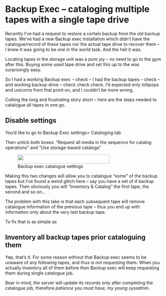 # Backup Exec – cataloging multiple tapes with a single tape drive

Recently I&#8217;ve had a request to restore a certain backup from the old backup tapes. We&#8217;ve had a new Backup exec installation which didn&#8217;t have the catalogue/record of these tapes nor the actual tape drive to recover them &#8211; I knew it was going to be one in the world task. And the hell it was.

Locating tapes in the storage unit was a pure joy &#8211; no need to go to the gym after this. Buying some used tape drive and set this up to the was <g class="gr_ gr\_82 gr-alert sel gr\_spell gr\_replaced gr\_inline\_cards gr\_disable\_anim\_appear ContextualSpelling ins-del multiReplace" id="82" data-gr-id="82">surprisingly</g> easy.

So I had a working Backup exec &#8211; check &#8211; I had the backup tapes &#8211; check &#8211; and working backup drive &#8211; check check check. I&#8217;d expected only lollipops and unicorns from that point on, and I couldn&#8217;t be more wrong.

Cutting the long and <g class="gr_ gr\_5 gr-alert sel gr\_spell gr\_replaced gr\_inline\_cards gr\_disable\_anim\_appear ContextualSpelling ins-del multiReplace" id="5" data-gr-id="5">frustrating</g> story short &#8211; here are the steps needed to catalogue all tapes in one go. 

## Disable settings

You&#8217;d like to go to Backup Exec settings> Cataloging tab

Then untick both boxes: &#8220;Request all media in the sequence for <g class="gr_ gr\_15 gr-alert gr\_spell gr\_inline\_cards gr\_run\_anim ContextualSpelling multiReplace" id="15" data-gr-id="15">catalog</g> operations&#8221; and &#8220;Use storage-based <g class="gr_ gr\_31 gr-alert gr\_spell gr\_inline\_cards gr\_run\_anim ContextualSpelling multiReplace" id="31" data-gr-id="31">catalogs</g>&#8220;

<div class="wp-block-image">
  <figure class="aligncenter"><img loading="lazy" width="295" height="29" src="https://i2.wp.com/kamilpro.com/wp-content/uploads/2018/09/image.jpg?resize=295%2C29&#038;ssl=1" alt="" class="wp-image-1300" data-recalc-dims="1" /><figcaption>Backup exec catalogue settings</figcaption></figure>
</div>

Making this two changes will allow you to catalogue &#8220;some&#8221; of the backup tapes but I&#8217;ve found a weird glitch here &#8211; say you have a set of 4 backup tapes. Then obviously you will &#8220;Inventory & Catalog&#8221; the first tape, <g class="gr_ gr\_202 gr-alert sel gr\_spell gr\_replaced gr\_inline\_cards gr\_disable\_anim\_appear ContextualSpelling ins-del" id="202" data-gr-id="202">the</g> second and so on&#8230;

The problem with this take is that each subsequent tape will remove <g class="gr_ gr\_6 gr-alert sel gr\_spell gr\_replaced gr\_inline\_cards gr\_disable\_anim\_appear ContextualSpelling multiReplace" id="6" data-gr-id="6">catalogue</g> information of the previous tape &#8211; thus you end up with information only about the very last backup tape.

To fix that is as simple as

## Inventory all backup tapes prior cataloguing them

Yep, that&#8217;s it. For some reason without that Backup exec seems to be unaware of any following tapes, and thus is not requesting them. When you actually inventory all of them before then Backup exec will keep requesting them during single <g class="gr_ gr\_298 gr-alert sel gr\_spell gr\_replaced gr\_inline\_cards gr\_disable\_anim\_appear ContextualSpelling multiReplace" id="298" data-gr-id="298">catalogue</g> job.

Bear in mind, the server will update its records only after completing the catalogue job, therefore _patience you must have, my young sysadmin._

